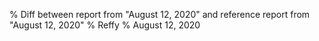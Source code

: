 % Diff between report from "August 12, 2020" and reference report from "August 12, 2020"
% Reffy
% August 12, 2020

